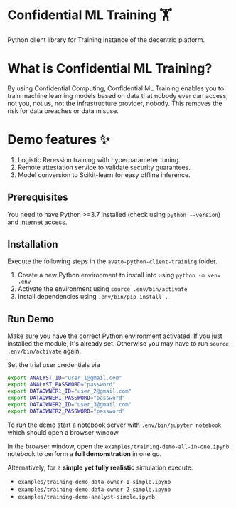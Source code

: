# Confidential ML Training :weight_lifting:
Python client library for Training instance of the decentriq platform.

# What is Confidential ML Training?
By using Confidential Computing, Confidential ML Training enables you to train machine learning models based on data that nobody ever can access; not you, not us, not the infrastructure provider, nobody. This removes the risk for data breaches or data misuse.

# Demo features :sparkles:
1. Logistic Reression training with hyperparameter tuning.
2. Remote attestation service to validate security guarantees.
3. Model conversion to Scikit-learn for easy offline inference.

## Prerequisites
You need to have Python >=3.7 installed (check using `python --version`) and internet access.

## Installation

Execute the following steps in the `avato-python-client-training` folder.

1. Create a new Python environment to install into using
`python -m venv .env`
2. Activate the environment using
`source .env/bin/activate`
3. Install dependencies using `.env/bin/pip install .`

## Run Demo
Make sure you have the correct Python environment activated. If you just installed the module, it's already set. Otherwise you may have to run `source .env/bin/activate` again.

Set the trial user credentials via

```bash
export ANALYST_ID="user_1@gmail.com"
export ANALYST_PASSWORD="password"
export DATAOWNER1_ID="user_2@gmail.com"
export DATAOWNER1_PASSWORD="password"
export DATAOWNER2_ID="user_3@gmail.com"
export DATAOWNER2_PASSWORD="password"
```

To run the demo start a notebook server with `.env/bin/jupyter notebook` which should open a browser window. 

In the browser window, open the `examples/training-demo-all-in-one.ipynb` notebook to perform a **full demonstration** in one go.

Alternatively, for a **simple yet fully realistic** simulation execute:

* `examples/training-demo-data-owner-1-simple.ipynb`
* `examples/training-demo-data-owner-2-simple.ipynb`
* `examples/training-demo-analyst-simple.ipynb`
